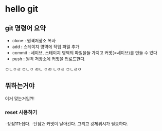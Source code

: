 # hello git

## git 명령어 요약

- clone : 원격저장소 복사
- add : 스테이지 영역에 작업 파일 추가
- commit : 세이브, 스테이지 영역의 파일을들 가지고 커밋(=세이브)를 만들 수 있다
- push : 원격 저장소에 커밋을 업로드한다.

ㅁㄴㅇㄹ
ㅁㄴㅇ
ㄻㄴ
ㅇㄻ
ㄴㅇㄹ
ㅁㄴㄹㅇ

## 뭐하는거야

이거 맞는거임?!!

### reset 사용하기

-장점111:쉽다. -단점2: 커밋이 날아간다. 그리고 강제퓌시가 필요하다.
